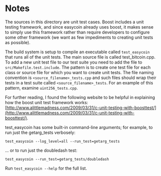 # Notes
The sources in this directory are unit test cases.  Boost includes a
unit testing framework, and since easycoin already uses boost, it makes
sense to simply use this framework rather than require developers to
configure some other framework (we want as few impediments to creating
unit tests as possible).

The build system is setup to compile an executable called `test_easycoin`
that runs all of the unit tests.  The main source file is called
test_bitcoin.cpp. To add a new unit test file to our test suite you need 
to add the file to `src/Makefile.test.include`. The pattern is to create 
one test file for each class or source file for which you want to create 
unit tests.  The file naming convention is `<source_filename>_tests.cpp` 
and such files should wrap their tests in a test suite 
called `<source_filename>_tests`. For an example of this pattern, 
examine `uint256_tests.cpp`.

For further reading, I found the following website to be helpful in
explaining how the boost unit test framework works:
[http://www.alittlemadness.com/2009/03/31/c-unit-testing-with-boosttest/](http://www.alittlemadness.com/2009/03/31/c-unit-testing-with-boosttest/).

test_easycoin has some built-in command-line arguments; for
example, to run just the getarg_tests verbosely:

    test_easycoin --log_level=all --run_test=getarg_tests

... or to run just the doubledash test:

    test_easycoin --run_test=getarg_tests/doubledash

Run `test_easycoin --help` for the full list.

